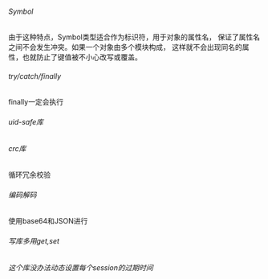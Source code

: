###### Symbol
由于这种特点，Symbol类型适合作为标识符，用于对象的属性名，
保证了属性名之间不会发生冲突。如果一个对象由多个模块构成，
这样就不会出现同名的属性，也就防止了键值被不小心改写或覆盖。
###### try/catch/finally
finally一定会执行
###### uid-safe库
###### crc库
循环冗余校验
###### 编码解码
使用base64和JSON进行
###### 写库多用get,set
###### 这个库没办法动态设置每个session的过期时间

